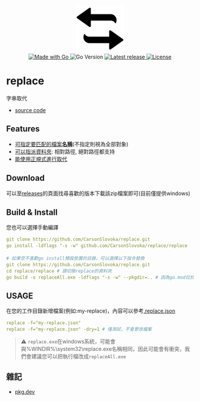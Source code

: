 <p align="center">
  <a href="asset/img/site/favicon.svg">
    <img alt="replace" src="asset/img/site/favicon.svg" width="128"/>
  </a><br>
  <a href="http://golang.org">
      <img src="https://img.shields.io/badge/Made%20with-Go-1f425f.svg" alt="Made with Go">
  </a>

  <!-- <img src="https://img.shields.io/github/go-mod/go-version/CarsonSlovoka/replace?filename=src%2Fgo.mod" alt="Go Version"> -->
  <img src="https://img.shields.io/github/go-mod/go-version/CarsonSlovoka/replace?filename=go.mod" alt="Go Version">

  <a href="https://GitHub.com/CarsonSlovoka/replace/releases/">
      <img src="https://img.shields.io/github/release/CarsonSlovoka/replace" alt="Latest release">
  </a>
  <a href="https://github.com/CarsonSlovoka/replace/blob/master/LICENSE">
      <img src="https://img.shields.io/github/license/CarsonSlovoka/replace.svg" alt="License">
  </a>
</p>

# replace

字串取代

- [source code](./replace)

## Features

- [可指定要匹配的檔案**名稱**](https://github.com/CarsonSlovoka/replace/blob/1230a78f5e29ab84177b362fff48e27264c97aba/src/.replace.json#L2-L3)(不指定則視為全部對象)
- [可以指派資料夾](https://github.com/CarsonSlovoka/replace/blob/1230a78f5e29ab84177b362fff48e27264c97aba/src/.replace.json#L13-L14): 相對路徑, 絕對路徑都支持
- [能使用正規式進行取代](https://github.com/CarsonSlovoka/replace/blob/1230a78f5e29ab84177b362fff48e27264c97aba/src/.replace.json#L4-L5)

## Download

可以至[releases](https://github.com/CarsonSlovoka/replace/releases)的頁面找尋喜歡的版本下載該zip檔案即可(目前僅提供windows)

## Build & Install

您也可以選擇手動編譯

```yaml
git clone https://github.com/CarsonSlovoka/replace.git
go install -ldflags "-s -w" github.com/CarsonSlovoka/replace/replace

# 如果您不喜歡go install預設放置的目錄，可以選擇以下指令替換
git clone https://github.com/CarsonSlovoka/replace.git
cd replace/replace # 請切換replace的資料夾
go build -o replaceAll.exe -ldflags "-s -w" --pkgdir=.. # 因為go.mod位於上層目錄之中
```

## USAGE

在您的工作目錄新增檔案(例如:my-replace)，內容可以參考[.replace.json](src/.replace.json)

```yaml
replace -f="my-replace.json"
replace -f="my-replace.json" -dry=1 # 僅測試，不會更改檔案
```

> ⚠ `replace.exe`在windows系統，可能會與%WINDIR%\system32\replace.exe名稱相同，因此可能會有衝突，我們會建議您可以把執行檔改成`replaceAll.exe`

## 雜記

- [pkg.dev](doc/pkg-dev.md)
